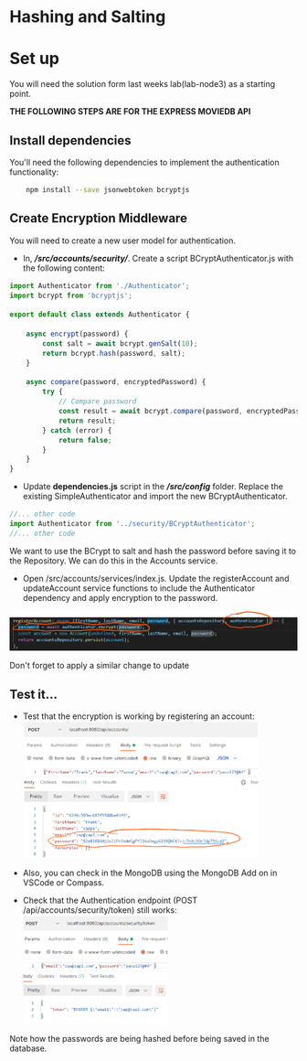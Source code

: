 # Hashing and Salting


# Set up
You will need the solution form last weeks lab(lab-node3) as a starting point.

**THE FOLLOWING STEPS ARE FOR THE EXPRESS MOVIEDB API**

## Install dependencies
You'll need the following dependencies to implement the authentication functionality:

~~~bash
    npm install --save jsonwebtoken bcryptjs
~~~


## Create Encryption Middleware
You will need to create a new user model for authentication.

- In, ***/src/accounts/security/***. Create a script BCryptAuthenticator.js with the following content:

~~~javascript
import Authenticator from './Authenticator';
import bcrypt from 'bcryptjs';

export default class extends Authenticator {

    async encrypt(password) {
        const salt = await bcrypt.genSalt(10);
        return bcrypt.hash(password, salt);
    }

    async compare(password, encryptedPassword) {
        try {
            // Compare password
            const result = await bcrypt.compare(password, encryptedPassword);
            return result;
        } catch (error) {
            return false;
        }
    }
}
~~~

+ Update **dependencies.js** script in the  ***/src/config*** folder. Replace the existing SimpleAuthenticator and import the new  BCryptAuthenticator.

~~~javascript
//... other code
import Authenticator from '../security/BCryptAuthenticator';
//... other code
~~~

We want to use the BCrypt to salt and hash the password before saving it to the Repository. We can do this in the Accounts service.

+ Open /src/accounts/services/index.js. Update the registerAccount and updateAccount service functions to include the Authenticator dependency and apply encryption to the password.

<img src="./img/image-20220401103918378.png" alt="image-20220401103918378" style="zoom:67%;" />

Don't forget to apply a similar change to update

## Test it...

+ Test that the encryption is working by registering an account:
  <img src="./img/image-20220401104528943.png" alt="image-20220401104528943" style="zoom: 50%;" />

+ Also, you can check in the MongoDB using the MongoDB Add on in VSCode or Compass.

+ Check that the Authentication endpoint (POST /api/accounts/security/token) still works:
  <img src="./img/image-20220401104751431.png" alt="image-20220401104751431" style="zoom:50%;" />



Note how the passwords are being hashed before being saved in the database.